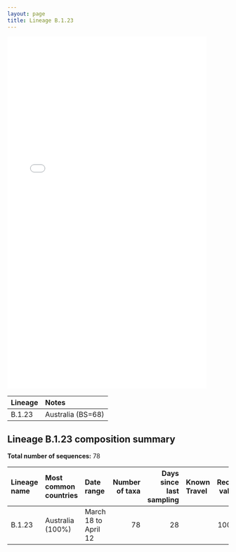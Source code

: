 ```yaml
---
layout: page
title: Lineage B.1.23
---
```




<embed src="../assets/images/B.1.23.pdf" type="application/pdf" width="90%" height="800px" />


| Lineage | Notes |
|:-----|:-----|
| B.1.23 | Australia (BS=68) |

<h2>Lineage B.1.23 composition summary </h2>

<strong>Total number of sequences:</strong> 78

| Lineage name | Most common countries | Date range | Number of taxa |  Days since last sampling | Known Travel | Recall value |
|:-----|:-----|:-------|-------:|-------:|:---------|--------:|
| B.1.23 | Australia (100%) | March 18 to April 12 | 78 | 28 |  | 100.0 |
